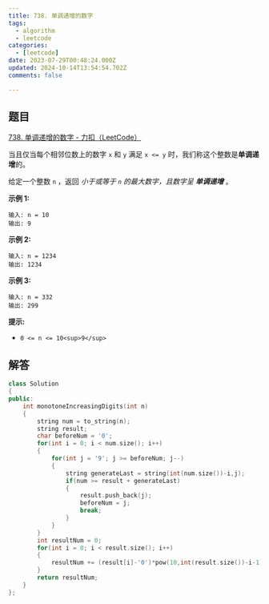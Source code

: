```yaml
---
title: 738. 单调递增的数字
tags:
  - algorithm
  - leetcode
categories:
  - [leetcode]
date: 2023-07-29T00:48:24.000Z
updated: 2024-10-14T13:54:54.702Z
comments: false

---
```


<!--more-->
## 题目

[738. 单调递增的数字 - 力扣（LeetCode）](https://leetcode.cn/problems/monotone-increasing-digits/)

当且仅当每个相邻位数上的数字 `x` 和 `y` 满足 `x <= y` 时，我们称这个整数是**单调递增**的。

给定一个整数 `n` ，返回 _小于或等于 `n` 的最大数字，且数字呈 **单调递增**_ 。

**示例 1:**

```
输入: n = 10
输出: 9

```

**示例 2:**

```
输入: n = 1234
输出: 1234

```

**示例 3:**

```
输入: n = 332
输出: 299

```

**提示:**

- `0 <= n <= 10<sup>9</sup>`

## 解答

```c++
class Solution
{
public:
    int monotoneIncreasingDigits(int n)
    {
        string num = to_string(n);
        string result;
        char beforeNum = '0';
        for(int i = 0; i < num.size(); i++)
        {
            for(int j = '9'; j >= beforeNum; j--)
            {
                string generateLast = string(int(num.size())-i,j);
                if(num >= result + generateLast)
                {
                    result.push_back(j);
                    beforeNum = j;
                    break;
                }
            }
        }
        int resultNum = 0;
        for(int i = 0; i < result.size(); i++)
        {
            resultNum += (result[i]-'0')*pow(10,int(result.size())-i-1);
        }
        return resultNum;
    }
};
```